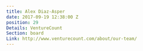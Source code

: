 ```yaml
---
title: Alex Diaz-Asper
date: 2017-09-19 12:38:00 Z
position: 29
Details: VentureCount
Section: board
Link: http://www.venturecount.com/about/our-team/
---
```



